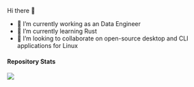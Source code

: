 Hi there 👋
- 🔭 I’m currently working as an Data Engineer 
- 🌱 I’m currently learning Rust
- 👯 I’m looking to collaborate on open-source desktop and CLI applications for Linux

#### Repository Stats
<img align="center" src="https://github-readme-stats.vercel.app/api/top-langs?username=annaleighsmith&theme=onedark"/>
